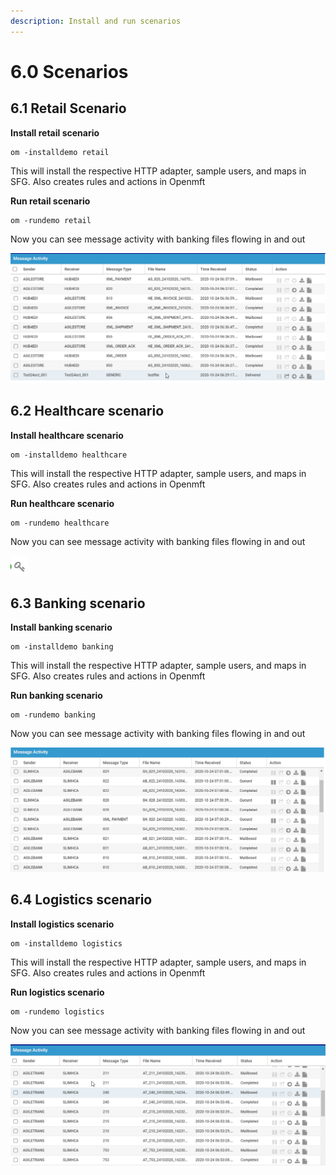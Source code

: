 ```yaml
---
description: Install and run scenarios
---
```


# 6.0 Scenarios

## 6.1 **Retail Scenario** 

**Install retail scenario** 

```text
om -installdemo retail
```

This will install the respective HTTP adapter, sample users, and maps in SFG.  Also creates rules and actions in Openmft

**Run  retail scenario** 

```text
om -rundemo retail
```

Now you can see message activity with banking files flowing in and out

![](../.gitbook/assets/image%20%284%29.png)

## **6.2 Healthcare scenario** 

**Install healthcare scenario** 

```text
om -installdemo healthcare 
```

This will install the respective HTTP adapter, sample users, and maps in  SFG.  Also creates rules and actions in Openmft

**Run  healthcare scenario** 

```text
om -rundemo healthcare 
```

Now you can see message activity with banking files flowing in and out

![](../.gitbook/assets/image%20%287%29.png)

##  **6.3 Banking scenario** 

**Install banking scenario** 

```text
om -installdemo banking 
```

This will install the respective HTTP adapter, sample users, and maps in  SFG.  Also creates rules and actions in Openmft

**Run  banking scenario** 

```text
om -rundemo banking 
```

Now you can see message activity with banking files flowing in and out

![](../.gitbook/assets/image%20%285%29.png)

## **6.4 Logistics scenario** 

**Install logistics scenario** 

```text
om -installdemo logistics 
```

This will install the respective HTTP adapter, sample users, and maps in SFG.  Also creates rules and actions in Openmft

**Run  logistics scenario** 

```text
om -rundemo logistics 
```

Now you can see message activity with banking files flowing in and out

![](../.gitbook/assets/image%20%282%29.png)

